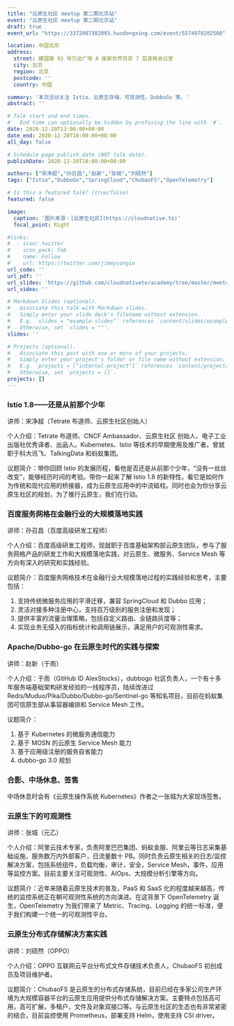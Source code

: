 ```yaml
---
title: "云原生社区 meetup 第二期北京站"
event: "云原生社区 meetup 第二期北京站"
draft: true
event_url: "https://3372087382093.huodongxing.com/event/5574970282500"

location: 中国北京
address:
  street: 建国路 93 号万达广场 A 座新世界百货 7 层良辉会议室
  city: 北京
  region: 北京
  postcode: ''
  country: 中国

summary: '本次活动关注 Istio、云原生存储、可观测性、DubboGo 等。'
abstract: ''

# Talk start and end times.
#   End time can optionally be hidden by prefixing the line with `#`.
date: 2020-12-20T13:00:00+08:00
date_end: 2020-12-20T18:00:00+08:00
all_day: false

# Schedule page publish date (NOT talk date).
publishDate: 2020-12-20T18:00:00+08:00

authors: ["宋净超","孙召昌","赵新","张城","刘硕然"]
tags: ["Istio","DubboGo","SpringCloud","ChubaoFS","OpenTelemetry"]

# Is this a featured talk? (true/false)
featured: false

image:
  caption: '图片来源：[云原生社区](https://cloudnative.to)'
  focal_point: Right

#links:
#  - icon: twitter
#    icon_pack: fab
#    name: Follow
#    url: https://twitter.com/jimmysongio
url_code: ''
url_pdf: ''
url_slides: 'https://github.com/cloudnativeto/academy/tree/master/meetup/02-beijing'
url_video: ''

# Markdown Slides (optional).
#   Associate this talk with Markdown slides.
#   Simply enter your slide deck's filename without extension.
#   E.g. `slides = "example-slides"` references `content/slides/example-slides.md`.
#   Otherwise, set `slides = ""`.
slides: ''

# Projects (optional).
#   Associate this post with one or more of your projects.
#   Simply enter your project's folder or file name without extension.
#   E.g. `projects = ["internal-project"]` references `content/project/deep-learning/index.md`.
#   Otherwise, set `projects = []`.
projects: []
---
```


### Istio 1.8——还是从前那个少年

讲师：宋净超（Tetrate 布道师、云原生社区创始人）

个人介绍：Tetrate 布道师、CNCF Ambassador、云原生社区 创始人、电子工业出版社优秀译者、出品人。Kubernetes、Istio 等技术的早期使用及推广者。曾就职于科大讯飞、TalkingData 和蚂蚁集团。

议题简介：带你回顾 Istio 的发展历程，看他是否还是从前那个少年，“没有一丝丝改变”，能够经历时间的考验。带你一起来了解 Istio 1.8 的新特性，看它是如何作为传统和现代应用的桥接器，成为云原生应用中的中流砥柱。同时也会为你分享云原生社区的规划，为了推行云原生，我们在行动。

### 百度服务网格在金融行业的大规模落地实践

讲师：孙召昌（百度高级研发工程师）

个人介绍：百度高级研发工程师，现就职于百度基础架构部云原生团队，参与了服务网格产品的研发工作和大规模落地实践，对云原生、微服务、Service Mesh 等方向有深入的研究和实践经验。

议题简介：百度服务网格技术在金融行业大规模落地过程的实践经验和思考，主要包括：

1. 支持传统微服务应用的平滑迁移，兼容 SpringCloud 和 Dubbo 应用；
2. 灵活对接多种注册中心，支持百万级别的服务注册和发现；
3. 提供丰富的流量治理策略，包括自定义路由、全链路灰度等；
4. 实现业务无侵入的指标统计和调用链展示，满足用户的可观测性需求。

### Apache/Dubbo-go 在云原生时代的实践与探索

讲师：赵新（于雨）

个人介绍：于雨（GitHub ID AlexStocks），dubbogo 社区负责人，一个有十多年服务端基础架构研发经验的一线程序员，陆续改进过 Redis/Muduo/Pika/Dubbo/Dubbo-go/Sentinel-go 等知名项目，目前在蚂蚁集团可信原生部从事容器编排和 Service Mesh 工作。

议题简介：

1. 基于 Kubernetes 的微服务通信能力
2. 基于 MOSN 的云原生 Service Mesh 能力
3. 基于应用级注册的服务自省能力
4. dubbo-go 3.0 规划

### 合影、中场休息、签售

中场休息时会有《云原生操作系统 Kubernetes》作者之一张城为大家现场签售。

### 云原生下的可观测性

讲师：张城（元乙）

个人介绍：阿里云技术专家，负责阿里巴巴集团、蚂蚁金服、阿里云等日志采集基础设施，服务数万内外部客户，日流量数十 PB。同时负责云原生相关的日志/监控解决方案，包括系统组件，负载均衡，审计，安全，Service Mesh，事件，应用等监控方案。目前主要关注可观测性、AIOps、大规模分析引擎等方向。

议题简介：近年来随着云原生技术的普及，PaaS 和 SaaS 化的程度越来越高，传统的监控系统正在朝可观测性系统的方向演进。在这背景下 OpenTelemetry 诞生，OpenTelemetry 为我们带来了 Metric、Tracing、Logging 的统一标准，便于我们构建一个统一的可观测性平台。

### 云原生分布式存储解决方案实践

讲师：刘硕然（OPPO）

个人介绍：OPPO 互联网云平台分布式文件存储技术负责人，ChubaoFS 初创成员及项目维护者。

议题简介：ChubaoFS 是云原生的分布式存储系统，目前已经在多家公司生产环境为大规模容器平台的云原生应用提供分布式存储解决方案。主要特点包括高可用，高可扩展，多租户，文件及对象双接口等。与云原生社区的生态也有非常紧密的结合，目前监控使用 Prometheus，部署支持 Helm，使用支持 CSI driver。
